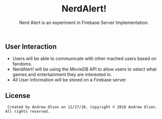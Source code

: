 
  <header>
    <h1>NerdAlert!</h1>
    <p>Nerd Alert is an experiment in Firebase Server Implementation.</p>
  </header>
  <h2>User Interaction</h2>
  <body> 
    <ul>
      <li> Users will be able to communicate with other mached users based on fandoms. </li>
      <li> NerdAlert! will be using the MovieDB API to allow users to select what genres and entertainment they are interested in. </li>
     <li>All User information will be stored on a Firebase server. </li>
    </ul>
 </body>   
 <body>
    <h2>License</h2>
    
     Created by Andrew Olson on 11/27/16. Copyright © 2016 Andrew Olson. All rights reserved.
 </body>
